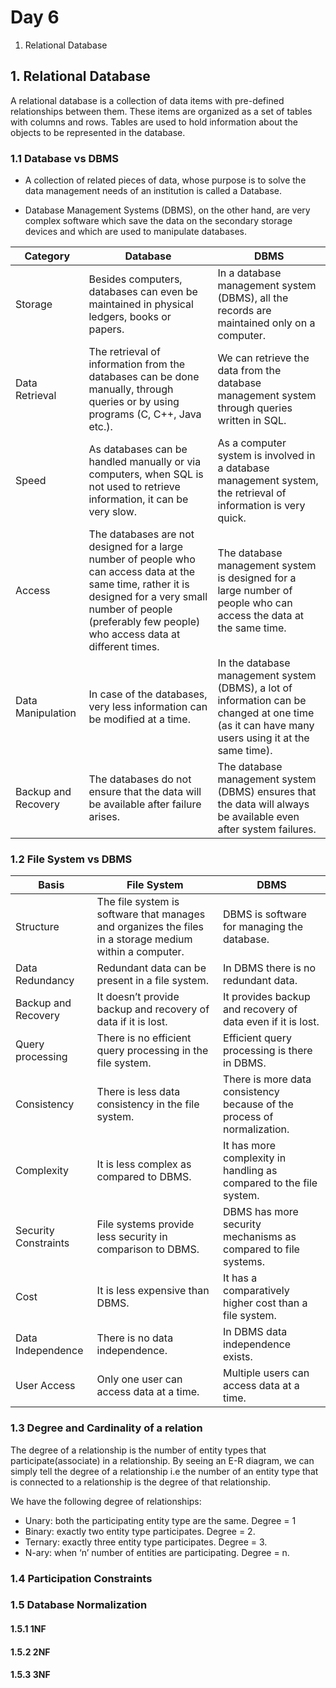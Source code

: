 # Day 6
1. Relational Database


## 1. Relational Database
A relational database is a collection of data items with pre-defined relationships between them. These items are organized as a set of tables with columns and rows. Tables are used to hold information about the objects to be represented in the database.

### 1.1 Database vs DBMS
- A collection of related pieces of data, whose purpose is to solve the data management needs of an institution is called a Database.

- Database Management Systems (DBMS), on the other hand, are very complex software which save the data on the secondary storage devices and which are used to manipulate databases.


|Category|Database	|DBMS|
|---|---|---|
|Storage	|Besides computers, databases can even be maintained in physical ledgers, books or papers.	|In a database management system (DBMS), all the records are maintained only on a computer.|
|Data Retrieval	|The retrieval of information from the databases can be done manually, through queries or by using programs (C, C++, Java etc.).	|We can retrieve the data from the database management system through queries written in SQL.|
|Speed	|As databases can be handled manually or via computers, when SQL is not used to retrieve information, it can be very slow.	|As a computer system is involved in a database management system, the retrieval of information is very quick.|
|Access	|The databases are not designed for a large number of people who can access data at the same time, rather it is designed for a very small number of people (preferably few people) who access data at different times.	|The database management system is designed for a large number of people who can access the data at the same time.|
|Data Manipulation	|In case of the databases, very less information can be modified at a time.	|In the database management system (DBMS), a lot of information can be changed at one time (as it can have many users using it at the same time).|
|Backup and Recovery	|The databases do not ensure that the data will be available after failure arises.	|The database management system (DBMS) ensures that the data will always be available even after system failures.|


### 1.2 File System vs DBMS

|Basis	|File System	|DBMS|
|---|---|---|
|Structure	|The file system is software that manages and organizes the files in a storage medium within a computer.	|DBMS is software for managing the database. |
|Data Redundancy	|Redundant data can be present in a file system.|	In DBMS there is no redundant data.|
|Backup and Recovery	|It doesn’t provide backup and recovery of data if it is lost.	|It provides backup and recovery of data even if it is lost.|
|Query processing	|There is no efficient query processing in the file system.	|Efficient query processing is there in DBMS.|
|Consistency	|There is less data consistency in the file system.	|There is more data consistency because of the process of normalization.|
|Complexity	|It is less complex as compared to DBMS.	|It has more complexity in handling as compared to the file system.|
|Security Constraints	|File systems provide less security in comparison to DBMS.	|DBMS has more security mechanisms as compared to file systems.|
|Cost	|It is less expensive than DBMS.|	It has a comparatively higher cost than a file system.|
|Data Independence	|There is no data independence.|	In DBMS data independence exists.|
|User Access	|Only one user can access data at a time.	|Multiple users can access data at a time.|


### 1.3 Degree and Cardinality of a relation
The degree of a relationship is the number of entity types that participate(associate) in a relationship. By seeing an E-R diagram, we can simply tell the degree of a relationship i.e the number of an entity type that is connected to a relationship is the degree of that relationship.

We have the following degree of relationships:
- Unary: both the participating entity type are the same. Degree = 1
- Binary: exactly two entity type participates. Degree = 2.
- Ternary: exactly three entity type participates. Degree = 3.
- N-ary: when ‘n’ number of entities are participating. Degree = n.

### 1.4 Participation Constraints

### 1.5 Database Normalization

#### 1.5.1 1NF

#### 1.5.2 2NF

#### 1.5.3 3NF

